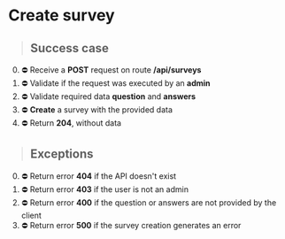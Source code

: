 # Create survey

> ## Success case

0. ⛔️ Receive a **POST** request on route **/api/surveys**
1. ⛔️ Validate if the request was executed by an **admin**
2. ⛔️ Validate required data **question** and **answers**
3. ⛔️ **Create** a survey with the provided data
4. ⛔️ Return **204**, without data

> ## Exceptions

0. ⛔️ Return error **404** if the API doesn't exist
1. ⛔️ Return error **403** if the user is not an admin
2. ⛔️ Return error **400** if the question or answers are not provided by the client
3. ⛔️ Return error **500** if the survey creation generates an error